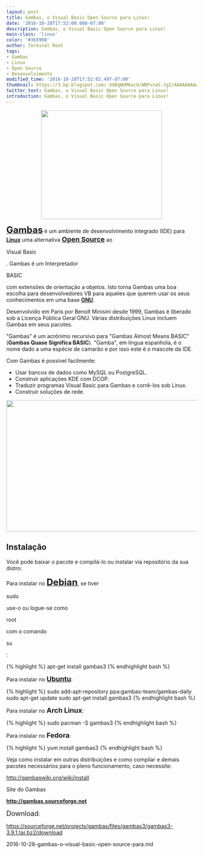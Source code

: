 ```yaml
---
layout: post
title: Gambas, o Visual Basic Open Source para Linux!
date: '2016-10-28T17:52:00.000-07:00'
description: Gambas, o Visual Basic Open Source para Linux!
main-class: 'linux'
color: '#3b5998'
author: Terminal Root
tags:
- Gambas
- Linux
- Open Source
- Desenvolvimento
modified_time: '2016-10-28T17:52:02.497-07:00'
thumbnail: https://3.bp.blogspot.com/-3d0qWUM6acU/WBPvrwS-JgI/AAAAAAAAA4k/zYumoftYof4rFTCN8lVtTMujDarlxih0gCLcB/s72-c/Gambas%252C%2Bo%2BVisual%2BBasic%2BOpen%2BSource%2Bpara%2BLinux%2521.jpg
twitter_text: Gambas, o Visual Basic Open Source para Linux!
introduction: Gambas, o Visual Basic Open Source para Linux!
---
```




<div class="separator" style="clear: both; text-align: center;">
<img border="0" height="288" src="https://3.bp.blogspot.com/-3d0qWUM6acU/WBPvrwS-JgI/AAAAAAAAA4k/zYumoftYof4rFTCN8lVtTMujDarlxih0gCLcB/s320/Gambas%252C%2Bo%2BVisual%2BBasic%2BOpen%2BSource%2Bpara%2BLinux%2521.jpg" width="320" />
</div>

<p>
<a href="http://gambas.sourceforge.net/" target="_blank"><span style="font-size: x-large;"><b>Gambas</b></span></a> é um ambiente de desenvolvimento integrado (IDE) para <a href="http://www.terminalroot.com.br/search/label/Linux" target="_blank"><b>Linux</b></a> uma alternativa <span style="font-size: large;"><b><a href="http://www.terminalroot.com.br/search/label/Open%20Source" target="_blank">Open Source</a></b></span> ao <p>Visual Basic</p> . Gambas é um Interpretador <p>BASIC</p> com extensões de orientação a objetos. Isto torna Gambas uma boa escolha para desenvolvedores VB para aqueles que querem usar os seus conhecimentos em uma base <a href="http://www.terminalroot.com.br/search/label/GNU" target="_blank"><b>GNU</b></a>.</p>


<p>Desenvolvido em Paris por Benoît Minisini desde 1999, Gambas é liberado sob a Licença Pública Geral GNU. Várias distribuições Linux incluem Gambas em seus pacotes.</p>

<p>"Gambas" é um acrônimo recursivo para "Gambas Almost Means BASIC" (<b>Gambas Quase Significa BASIC</b>). "Gamba", em língua espanhola, é o nome dado a uma espécie de camarão e por isso este é o mascote da IDE.</p>

<p>Com Gambas é possível facilmente:</p>

<ul>
	<li>Usar bancos de dados como MySQL ou PostgreSQL.</li>
	<li>Construir aplicações KDE com DCOP.</li>
	<li>Traduzir programas Visual Basic para Gambas e corrê-los sob Linux.</li>
	<li>Construir soluções de rede.</li>
</ul>  

<div class="separator" style="clear: both; text-align: center;">
<img border="0" height="347" src="https://4.bp.blogspot.com/-tppb851yUfo/WBPxwRtqKbI/AAAAAAAAA4w/gn4ST3fKdC8RHb7Oy4aPSERTo33L9DmDgCLcB/s640/gambas-form.jpg" width="640" />
</div>

## Instalação

<p>Você pode baixar o pacote e compilá-lo ou instalar via repositório da sua distro:</p>

<p>Para instalar no <a href="http://www.terminalroot.com.br/search/label/Debian" target="_blank"><span style="font-size: x-large;"><b>Debian</b></span></a>, se tiver <p>sudo</p> use-o ou logue-se como <p>root</p> com o comando <p>su</p>:<p>

{% highlight %}
apt-get install gambas3
{% endhighlight bash %}


<p>Para instalar no <a href="http://www.terminalroot.com.br/search/label/Ubuntu" target="_blank"><span style="font-size: large;"><b>Ubuntu</b></span></a>:</p>

{% highlight %}
sudo add-apt-repository ppa:gambas-team/gambas-daily
sudo apt-get update
sudo apt-get install gambas3
{% endhighlight bash %}

<p>Para instalar no <span style="font-size: large;"><b>Arch Linux</b></span>:</p>

{% highlight %}
sudo pacman -S gambas3
{% endhighlight bash %}

Para instalar no <span style="font-size: large;"><b>Fedora</b></span>:

{% highlight %}
yum install gambas3
{% endhighlight bash %}

<p>Veja como instalar em outras distribuições e como compilar e demais pacotes necessários para o pleno funcionamento, caso necessite:</p>
<p><a href="http://gambaswiki.org/wiki/install" target="_blank">http://gambaswiki.org/wiki/install</a></p>

<span style="font-size: x-large;"><p>Site do Gambas</p></span>
<a href="http://gambas.sourceforge.net/" target="_blank"><span style="font-size: large;"><b>http://gambas.sourceforge.net</b></span></a>

<p><span style="font-size: large;">Download</span>:</p>
<p><a href="https://sourceforge.net/projects/gambas/files/gambas3/gambas3-3.9.1.tar.bz2/download" target="_blank">https://sourceforge.net/projects/gambas/files/gambas3/gambas3-3.9.1.tar.bz2/download</a></p>

<!--<p>Veja um vídeo em inglês mostrando um Hello World no Gambas:</p>
<a href="https://www.youtube.com/watch?v=rf3e5Gwyo20" target="_blank">https://www.youtube.com/watch?v=rf3e5Gwyo20</a>-->

2016-10-28-gambas-o-visual-basic-open-source-para.md
